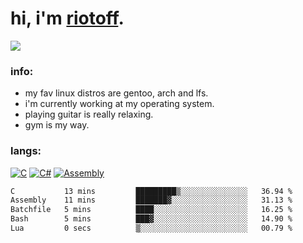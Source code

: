 # hi, i'm [riotoff](https://t.me/terpila898).

[![](https://komarev.com/ghpvc/?username=RIOTOFF&logo=github&style=for-the-badge&color=202020)](https://github.com/RiotOff)
<br />

### info:
- my fav linux distros are gentoo, arch and lfs.
- i'm currently working at my operating system.
- playing guitar is really relaxing.
- gym is my way.
### langs:
[![C](https://img.shields.io/badge/-C-202020?style=for-the-badge)](https://wikipedia.org/wiki/C_(programming_language))
[![C#](https://img.shields.io/badge/-CSharp-202020?style=for-the-badge)](https://wikipedia.org/wiki/C_Sharp_(programming_language))
[![Assembly](https://img.shields.io/badge/-Assembly-202020?style=for-the-badge)](https://wikipedia.org/wiki/Assembly_language)

<!--START_SECTION:waka-->

```txt
C           13 mins         █████████▒░░░░░░░░░░░░░░░   36.94 %
Assembly    11 mins         ███████▓░░░░░░░░░░░░░░░░░   31.13 %
Batchfile   5 mins          ████░░░░░░░░░░░░░░░░░░░░░   16.25 %
Bash        5 mins          ███▓░░░░░░░░░░░░░░░░░░░░░   14.90 %
Lua         0 secs          ▒░░░░░░░░░░░░░░░░░░░░░░░░   00.79 %
```

<!--END_SECTION:waka-->
